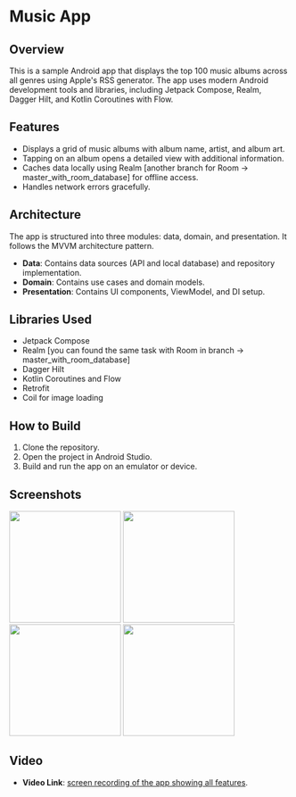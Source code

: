 # Music App

## Overview
This is a sample Android app that displays the top 100 music albums across all genres using Apple's RSS generator. The app uses modern Android development tools and libraries, including Jetpack Compose, Realm, Dagger Hilt, and Kotlin Coroutines with Flow.

## Features
- Displays a grid of music albums with album name, artist, and album art.
- Tapping on an album opens a detailed view with additional information.
- Caches data locally using Realm [another branch for Room -> master_with_room_database] for offline access.
- Handles network errors gracefully.

## Architecture
The app is structured into three modules: data, domain, and presentation. It follows the MVVM architecture pattern.

- **Data**: Contains data sources (API and local database) and repository implementation.
- **Domain**: Contains use cases and domain models.
- **Presentation**: Contains UI components, ViewModel, and DI setup.

## Libraries Used
- Jetpack Compose
- Realm [you can found the same task with Room in branch -> master_with_room_database]
- Dagger Hilt
- Kotlin Coroutines and Flow
- Retrofit
- Coil for image loading

## How to Build
1. Clone the repository.
2. Open the project in Android Studio.
3. Build and run the app on an emulator or device.

## Screenshots
<img src="https://github.com/user-attachments/assets/18fc6caa-c7d9-4ea1-9d58-4e514de046d5" width= "200">
<img src="https://github.com/user-attachments/assets/023b25a3-5a6a-496d-a419-43e7b84b7eef" width= "200">
<img src="https://github.com/user-attachments/assets/eaa73a40-ff54-422c-b387-e0dcc2a7c8b5" width= "200">
<img src="https://github.com/user-attachments/assets/26d6b6e0-ec55-4d18-bc2f-0da6429920dc" width= "200">

## Video
- **Video Link**: [screen recording of the app showing all features](https://www.youtube.com/watch?v=cwLQHInxp_E).
